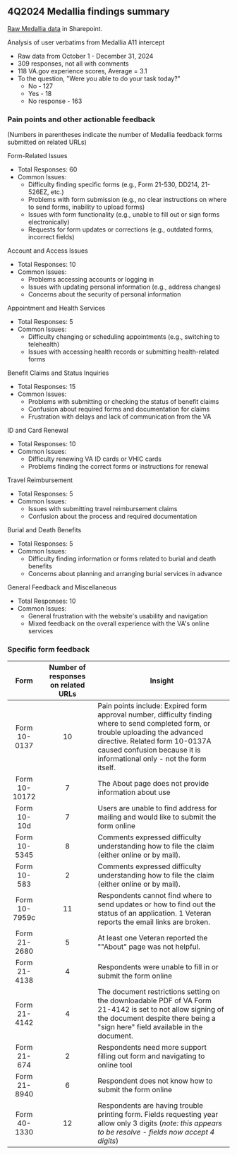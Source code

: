 ## 4Q2024 Medallia findings summary
[Raw Medallia data](https://dvagov-my.sharepoint.com/:x:/r/personal/suzanne_middaugh_va_gov/_layouts/15/Doc.aspx?sourcedoc=%7B28b1a61b-70d7-47ac-8bb0-e8949cf5d9d7%7D&action=edit&wdinitialsession=365dea12-c9da-79f5-9931-792910d4c9d9&wdrldsc=2&wdrldc=1&wdrldr=ReloadInEditMode%2CTransitionNonMetro%2COnSaveAsWebMet) in Sharepoint.

Analysis of user verbatims from Medallia A11 intercept
- Raw data from October 1 - December 31, 2024
- 309 responses, not all with comments
- 118 VA.gov experience scores, Average = 3.1
- To the question, "Were you able to do your task today?"
  - No - 127
  - Yes - 18
  - No response - 163 

### Pain points and other actionable feedback
(Numbers in parentheses indicate the number of Medallia feedback forms submitted on related URLs)

Form-Related Issues
- Total Responses: 60
- Common Issues:
  - Difficulty finding specific forms (e.g., Form 21-530, DD214, 21-526EZ, etc.)
  - Problems with form submission (e.g., no clear instructions on where to send forms, inability to upload forms)
  - Issues with form functionality (e.g., unable to fill out or sign forms electronically)
  - Requests for form updates or corrections (e.g., outdated forms, incorrect fields)

Account and Access Issues
- Total Responses: 10
- Common Issues:
  - Problems accessing accounts or logging in
  - Issues with updating personal information (e.g., address changes)
  - Concerns about the security of personal information

Appointment and Health Services
- Total Responses: 5
- Common Issues:
  - Difficulty changing or scheduling appointments (e.g., switching to telehealth)
  - Issues with accessing health records or submitting health-related forms

Benefit Claims and Status Inquiries
- Total Responses: 15
- Common Issues:
  - Problems with submitting or checking the status of benefit claims
  - Confusion about required forms and documentation for claims
  - Frustration with delays and lack of communication from the VA

ID and Card Renewal
- Total Responses: 10
- Common Issues:
  - Difficulty renewing VA ID cards or VHIC cards
  - Problems finding the correct forms or instructions for renewal

Travel Reimbursement
- Total Responses: 5
- Common Issues:
  - Issues with submitting travel reimbursement claims
  - Confusion about the process and required documentation

Burial and Death Benefits
- Total Responses: 5
- Common Issues:
  - Difficulty finding information or forms related to burial and death benefits
  - Concerns about planning and arranging burial services in advance

General Feedback and Miscellaneous
- Total Responses: 10
- Common Issues:
  - General frustration with the website's usability and navigation
  - Mixed feedback on the overall experience with the VA's online services

### Specific form feedback

| Form	| Number of responses on related URLs | 	Insight
| :---:| :---:| 	---
| Form 10-0137 | 10 | Pain points include: Expired form approval number, difficulty finding where to send completed form, or trouble uploading the advanced directive. Related form 10-0137A caused confusion because it is informational only - not the form itself. |
| Form 10-10172	| 7 | The About page does not provide information about use | 
| Form 10-10d | 7 | Users are unable to find address for mailing and would like to submit the form online | 
| Form 10-5345 | 8 | Comments expressed difficulty understanding how to file the claim (either online or by mail). 
| Form 10-583 |	2 |	Comments expressed difficulty understanding how to file the claim (either online or by mail). 	
| Form 10-7959c | 11 | Respondents cannot find where to send updates or how to find out the status of an application. 1 Veteran reports the email links are broken. |
| Form 21-2680	| 5 | At least one Veteran reported the ""About" page was not helpful. 
| Form 21-4138	| 4 | Respondents were unable to fill in or submit the form online
| Form 21-4142	| 4 | The document restrictions setting on the downloadable PDF of VA Form 21-4142 is set to not allow signing of the document despite there being a "sign here" field available in the document. |
| Form 21-674	| 2 | Respondents need more support filling out form and navigating to online tool
| Form 21-8940 | 6 | Respondent does not know how to submit the form online
| Form 40-1330 | 12 | Respondents are having trouble printing form. Fields requesting year allow only 3 digits (_note: this appears to be resolve - fields now accept 4 digits_)
